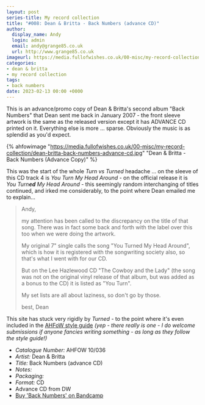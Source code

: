 ```yaml
---
layout: post
series-title: My record collection
title: "#008: Dean & Britta - Back Numbers (advance CD)"
author:
  display_name: Andy
  login: admin
  email: andy@grange85.co.uk
  url: http://www.grange85.co.uk
imageurl: https://media.fullofwishes.co.uk/00-misc/my-record-collection/dean-britta-back-numbers-advance-cd.jpg
categories:
- dean & britta
- my record collection
tags:
- back numbers
date: 2023-02-13 00:00 +0000
---
```

This is an advance/promo copy of Dean & Britta's second album "Back Numbers" that Dean sent me back in January 2007 - the front sleeve artwork is the same as the released version except it has ADVANCE CD printed on it. Everything else is more ... sparse. Obviously the music is as splendid as you'd expect.

{% ahfowimage "https://media.fullofwishes.co.uk/00-misc/my-record-collection/dean-britta-back-numbers-advance-cd.jpg" "Dean & Britta - Back Numbers (Advance Copy)" %}

This was the start of the whole _Turn vs Turned_ headache ... on the sleeve of this CD track 4 is _You Turn My Head Around_ - on the official release it is <em>You Turn<strong>ed</strong> My Head Around</em> - this seemingly random interchanging of titles continued, and irked me considerably, to the point where Dean emailed me to explain...

> Andy,
> 
> my attention has been called to the discrepancy on the title of that 
song. There was in fact some back and forth with the label over this 
too when we were doing the artwork.
> 
> My original 7" single calls the song "You Turned My Head Around", 
which is how it is registered with the songwriting society also, so 
that's what I went with for our CD.
> 
> But on the Lee Hazlewood CD "The Cowboy and the Lady" (the song was 
not on the original vinyl release of that album, but was added as a 
bonus to the CD) it is listed as "You Turn".
> 
> My set lists are all about laziness, so don't go by those.
> 
> best,
> Dean

This site has stuck very rigidly by _Turned_ - to the point where it's even included in the [AHFoW style guide](/about/style-guide/) _(yep - there really is one - I do welcome submissions if anyone fancies writing something - as long as they follow the style guide!)_

 - *Catalogue Number:* AHFOW 10/036
 - *Artist:* Dean & Britta
 - *Title:* Back Numbers (advance CD)
 - *Notes:* 
 - *Packaging:* 
 - *Format:* CD
 - Advance CD from DW
 - [Buy 'Back Numbers' on Bandcamp](https://deanandbritta.bandcamp.com/album/back-numbers)

